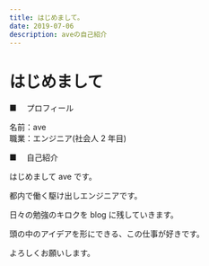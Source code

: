 ```yaml
---
title: はじめまして。
date: 2019-07-06
description: aveの自己紹介
---
```


# はじめまして

■ 　プロフィール

名前：ave  
職業：エンジニア(社会人 2 年目)

■ 　自己紹介

はじめまして ave です。

都内で働く駆け出しエンジニアです。

日々の勉強のキロクを blog に残していきます。

頭の中のアイデアを形にできる、この仕事が好きです。

よろしくお願いします。
